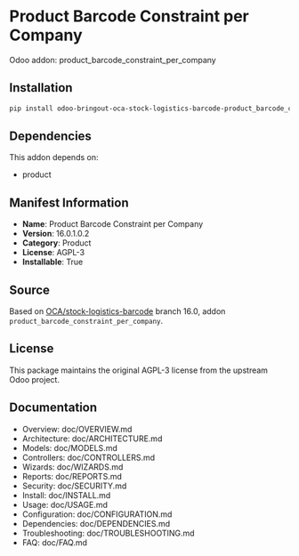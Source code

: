 # Product Barcode Constraint per Company

Odoo addon: product_barcode_constraint_per_company

## Installation

```bash
pip install odoo-bringout-oca-stock-logistics-barcode-product_barcode_constraint_per_company
```

## Dependencies

This addon depends on:
- product

## Manifest Information

- **Name**: Product Barcode Constraint per Company
- **Version**: 16.0.1.0.2
- **Category**: Product
- **License**: AGPL-3
- **Installable**: True

## Source

Based on [OCA/stock-logistics-barcode](https://github.com/OCA/stock-logistics-barcode) branch 16.0, addon `product_barcode_constraint_per_company`.

## License

This package maintains the original AGPL-3 license from the upstream Odoo project.

## Documentation

- Overview: doc/OVERVIEW.md
- Architecture: doc/ARCHITECTURE.md
- Models: doc/MODELS.md
- Controllers: doc/CONTROLLERS.md
- Wizards: doc/WIZARDS.md
- Reports: doc/REPORTS.md
- Security: doc/SECURITY.md
- Install: doc/INSTALL.md
- Usage: doc/USAGE.md
- Configuration: doc/CONFIGURATION.md
- Dependencies: doc/DEPENDENCIES.md
- Troubleshooting: doc/TROUBLESHOOTING.md
- FAQ: doc/FAQ.md
